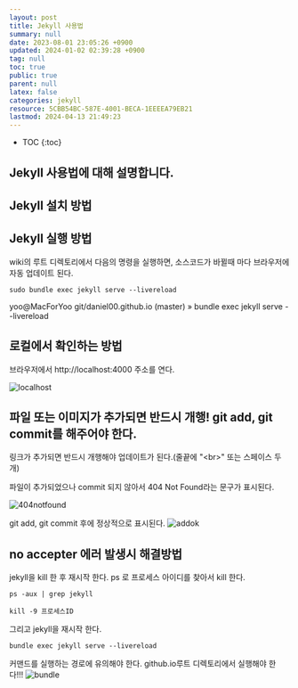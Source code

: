 ```yaml
---
layout: post
title: Jekyll 사용법
summary: null
date: 2023-08-01 23:05:26 +0900
updated: 2024-01-02 02:39:28 +0900
tag: null
toc: true
public: true
parent: null
latex: false
categories: jekyll
resource: 5CBB54BC-587E-4001-BECA-1EEEEA79EB21
lastmod: 2024-04-13 21:49:23
---
```

* TOC
{:toc}

## Jekyll 사용법에 대해 설명합니다.

## Jekyll 설치 방법



## Jekyll 실행 방법
wiki의 루트 디렉토리에서 다음의 명령을 실행하면,  소스코드가 바뀔때 마다 브라우저에 자동 업데이트 된다.  
```
sudo bundle exec jekyll serve --livereload  
```    

yoo@MacForYoo git/daniel00.github.io (master) » bundle exec jekyll serve --livereload  


## 로컬에서 확인하는 방법
브라우저에서 http://localhost:4000 주소를 연다.  

![localhost](../assets/img/localhost.png)

<!-- *** -->  
<!-- 중요! 내용이 추가되면 반드시 "개행"을 시켜야 로컬호스트 뷰에 반영이 된다!!!!!! -->
<!-- *** -->  

<!-- 아래처럼 리스트에 Prefab링크를 추가하였으나 로컬뷰에는 업데이트가 되지 않는다. -->

<!-- 코드에 리스트를 추가 하였다. -->
<!-- ![addorg](../assets/img/addorg.png) -->

<!-- 그런데 로컬뷰에는 반영되지 않는다. -->
<!-- ![errorupdate](../assets/img/errorupdate.png) -->

## 파일 또는 이미지가 추가되면 반드시 개행! git add, git commit를 해주어야 한다.
링크가 추가되면 반드시 개행해야 업데이트가 된다.(줄끝에 "\<br\>" 또는 스페이스 두개)  

파일이 추가되었으나 commit 되지 않아서 404 Not Found라는 문구가 표시된다.

![404notfound](../assets/img/404notfound.png)

git add, git commit 후에 정상적으로 표시된다.
![addok](../assets/img/addok.png)

## no accepter 에러 발생시 해결방법
jekyll을 kill 한 후 재시작 한다.
ps 로 프로세스 아이디를 찾아서 kill 한다.

```
ps -aux | grep jekyll
```

```
kill -9 프로세스ID
```

그리고 jekyll을 재시작 한다.  
```
bundle exec jekyll serve --livereload  
```    
커맨드를 실행하는 경로에 유의해야 한다.
github.io루트 디렉토리에서 실행해야 한다!!!
![bundle](../assets/img/bundle.png)

